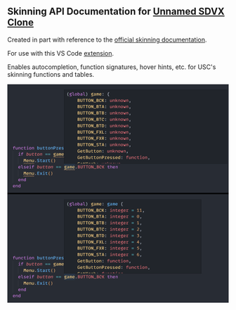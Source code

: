## Skinning API Documentation for [Unnamed SDVX Clone](https://github.com/Drewol/unnamed-sdvx-clone)

Created in part with reference to the [official skinning documentation](https://unnamed-sdvx-clone.readthedocs.io/en/latest/index.html).

For use with this VS Code [extension](https://marketplace.visualstudio.com/items?itemName=sumneko.lua).

Enables autocompletion, function signatures, hover hints, etc. for USC's skinning functions and tables.

![Example](./example.png)
